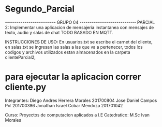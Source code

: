 # Segundo_Parcial

 
--------------------------   GRUPO 04    -----------------------------
PARCIAL 2: Implementar una aplicacion de mensajeria instantanea con
mensajes de texto, audio y salas de chat TODO BASADO EN MQTT.

INSTRUCCIONES DE USO: En usuarios.txt se escribe el carnet del cliente,
en salas.txt se ingresan las salas a las que va a pertenecer, todos los
codigos y archivos utilizados estan almacenados en la carpeta clienteParcial2, 

# para ejecutar la aplicacion correr cliente.py

Integrantes:    Diego Andres Herrera Morales        201700804
                Jose Daniel Campos Pol              201700386
                Jonathan Israel Cobar Mendoza       201701042

Curso: Proyectos de computacion aplicados a I.E
Catedratico: M.Sc Ivan Morales

